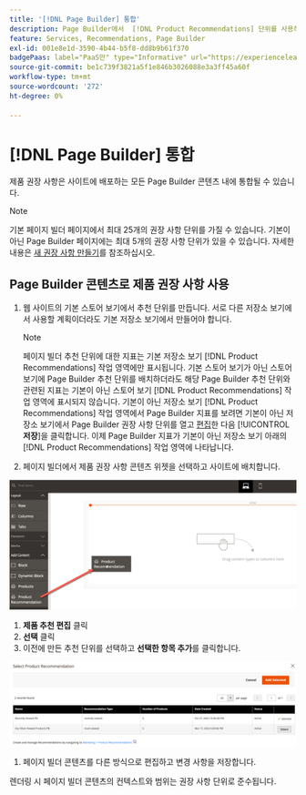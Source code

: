 ```yaml
---
title: '[!DNL Page Builder] 통합'
description: Page Builder에서  [!DNL Product Recommendations] 단위를 사용하는 방법을 알아봅니다.
feature: Services, Recommendations, Page Builder
exl-id: 001e8e1d-3590-4b44-b5f8-dd8b9b61f370
badgePaas: label="PaaS만" type="Informative" url="https://experienceleague.adobe.com/ko/docs/commerce/user-guides/product-solutions" tooltip="Adobe Commerce 온 클라우드 프로젝트(Adobe 관리 PaaS 인프라) 및 온프레미스 프로젝트에만 적용됩니다."
source-git-commit: be1c739f3821a5f1e846b3026088e3a3ff45a60f
workflow-type: tm+mt
source-wordcount: '272'
ht-degree: 0%

---
```


# [!DNL Page Builder] 통합

제품 권장 사항은 사이트에 배포하는 모든 Page Builder 콘텐츠 내에 통합될 수 있습니다.

>[!NOTE]
>
> 기본 페이지 빌더 페이지에서 최대 25개의 권장 사항 단위를 가질 수 있습니다. 기본이 아닌 Page Builder 페이지에는 최대 5개의 권장 사항 단위가 있을 수 있습니다. 자세한 내용은 [새 권장 사항 만들기](create.md)를 참조하십시오.

## Page Builder 콘텐츠로 제품 권장 사항 사용

1. 웹 사이트의 기본 스토어 보기에서 추천 단위를 만듭니다. 서로 다른 저장소 보기에서 사용할 계획이더라도 기본 저장소 보기에서 만들어야 합니다.

   >[!NOTE]
   >
   >페이지 빌더 추천 단위에 대한 지표는 기본 저장소 보기 [!DNL Product Recommendations] 작업 영역에만 표시됩니다. 기본 스토어 보기가 아닌 스토어 보기에 Page Builder 추천 단위를 배치하더라도 해당 Page Builder 추천 단위와 관련된 지표는 기본이 아닌 스토어 보기 [!DNL Product Recommendations] 작업 영역에 표시되지 않습니다. 기본이 아닌 저장소 보기 [!DNL Product Recommendations] 작업 영역에서 Page Builder 지표를 보려면 기본이 아닌 저장소 보기에서 Page Builder 권장 사항 단위를 열고 [편집](edit.md)한 다음 [!UICONTROL **저장**]&#x200B;을 클릭합니다. 이제 Page Builder 지표가 기본이 아닌 저장소 보기 아래의 [!DNL Product Recommendations] 작업 영역에 나타납니다.

1. 페이지 빌더에서 제품 권장 사항 콘텐츠 위젯을 선택하고 사이트에 배치합니다.

![추천 단위 삽입](assets/pb-insert.png)

1. **제품 추천 편집** 클릭
1. **선택** 클릭
1. 이전에 만든 추천 단위를 선택하고 **선택한 항목 추가**&#x200B;를 클릭합니다.

![추천 단위 삽입](assets/pb-select.png)

1. 페이지 빌더 콘텐츠를 다른 방식으로 편집하고 변경 사항을 저장합니다.

렌더링 시 페이지 빌더 콘텐츠의 컨텍스트와 범위는 권장 사항 단위로 준수됩니다.
